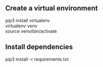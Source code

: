 ## Create a virtual environment
pip3 install virtualenv <br>
virtualenv venv <br>
source venv/bin/activate
## Install dependencies
pip3 install -r requirements.txt